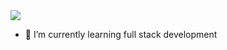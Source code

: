 
<img src="https://media.giphy.com/media/Nx0rz3jtxtEre/giphy.gif">

- 🌱 I’m currently learning full stack development

